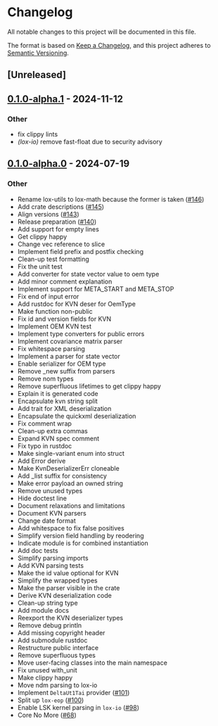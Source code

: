 # Changelog
All notable changes to this project will be documented in this file.

The format is based on [Keep a Changelog](https://keepachangelog.com/en/1.0.0/),
and this project adheres to [Semantic Versioning](https://semver.org/spec/v2.0.0.html).

## [Unreleased]

## [0.1.0-alpha.1](https://github.com/lox-space/lox/compare/lox-io-v0.1.0-alpha.0...lox-io-v0.1.0-alpha.1) - 2024-11-12

### Other

- fix clippy lints
- *(lox-io)* remove fast-float due to security advisory

## [0.1.0-alpha.0](https://github.com/lox-space/lox/releases/tag/lox-io-v0.1.0-alpha.0) - 2024-07-19

### Other
- Rename lox-utils to lox-math because the former is taken ([#146](https://github.com/lox-space/lox/pull/146))
- Add crate descriptions ([#145](https://github.com/lox-space/lox/pull/145))
- Align versions ([#143](https://github.com/lox-space/lox/pull/143))
- Release preparation ([#140](https://github.com/lox-space/lox/pull/140))
- Add support for empty lines
- Get clippy happy
- Change vec reference to slice
- Implement field prefix and postfix checking
- Clean-up test formatting
- Fix the unit test
- Add converter for state vector value to oem type
- Add minor comment explanation
- Implement support for META_START and META_STOP
- Fix end of input error
- Add rustdoc for KVN deser for OemType
- Make function non-public
- Fix id and version fields for KVN
- Implement OEM KVN test
- Implement type converters for public errors
- Implement covariance matrix parser
- Fix whitespace parsing
- Implement a parser for state vector
- Enable serializer for OEM type
- Remove _new suffix from parsers
- Remove nom types
- Remove superfluous lifetimes to get clippy happy
- Explain it is generated code
- Encapsulate kvn string split
- Add trait for XML deserialization
- Encapsulate the quickxml deserialization
- Fix comment wrap
- Clean-up extra commas
- Expand KVN spec comment
- Fix typo in rustdoc
- Make single-variant enum into struct
- Add Error derive
- Make KvnDeserializerErr cloneable
- Add _list suffix for consistency
- Make error payload an owned string
- Remove unused types
- Hide doctest line
- Document relaxations and limitations
- Document KVN parsers
- Change date format
- Add whitespace to fix false positives
- Simplify  version field handling by reodering
- Indicate module is for combined instantiation
- Add doc tests
- Simplify parsing imports
- Add KVN parsing tests
- Make the id value optional for KVN
- Simplify the wrapped types
- Make the parser visible in the crate
- Derive KVN deserialization code
- Clean-up string type
- Add module docs
- Reexport the KVN deserializer types
- Remove debug println
- Add missing copyright header
- Add submodule rustdoc
- Restructure public interface
- Remove superfluous types
- Move user-facing classes into the main namespace
- Fix unused with_unit
- Make clippy happy
- Move ndm parsing to lox-io
- Implement `DeltaUt1Tai` provider ([#101](https://github.com/lox-space/lox/pull/101))
- Split up `lox-eop` ([#100](https://github.com/lox-space/lox/pull/100))
- Enable LSK kernel parsing in `lox-io` ([#98](https://github.com/lox-space/lox/pull/98))
- Core No More ([#68](https://github.com/lox-space/lox/pull/68))
